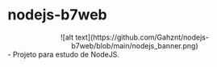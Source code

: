 # nodejs-b7web

<div align="center">
![alt text](https://github.com/Gahznt/nodejs-b7web/blob/main/nodejs_banner.png)
</div>
- Projeto para estudo de NodeJS.
